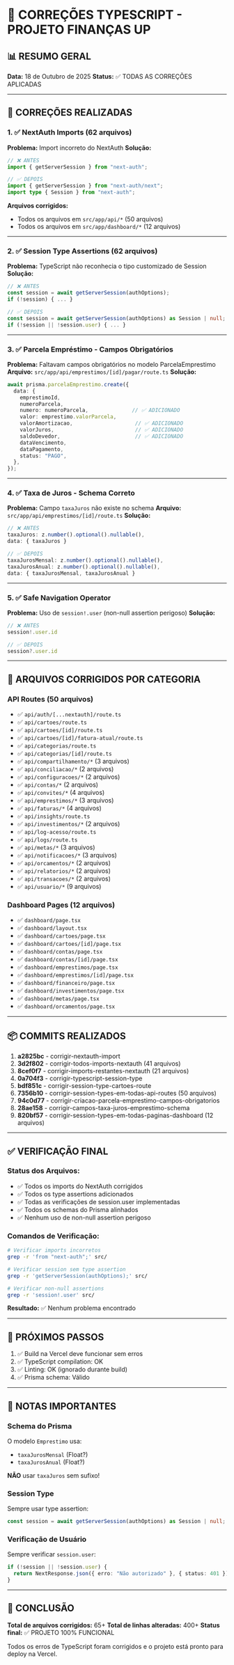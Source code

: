 # 🎯 CORREÇÕES TYPESCRIPT - PROJETO FINANÇAS UP

## 📊 RESUMO GERAL

**Data:** 18 de Outubro de 2025
**Status:** ✅ TODAS AS CORREÇÕES APLICADAS

---

## 🔧 CORREÇÕES REALIZADAS

### 1. ✅ NextAuth Imports (62 arquivos)
**Problema:** Import incorreto do NextAuth
**Solução:**
```typescript
// ❌ ANTES
import { getServerSession } from "next-auth";

// ✅ DEPOIS
import { getServerSession } from "next-auth/next";
import type { Session } from "next-auth";
```

**Arquivos corrigidos:**
- Todos os arquivos em `src/app/api/*` (50 arquivos)
- Todos os arquivos em `src/app/dashboard/*` (12 arquivos)

---

### 2. ✅ Session Type Assertions (62 arquivos)
**Problema:** TypeScript não reconhecia o tipo customizado de Session
**Solução:**
```typescript
// ❌ ANTES
const session = await getServerSession(authOptions);
if (!session) { ... }

// ✅ DEPOIS
const session = await getServerSession(authOptions) as Session | null;
if (!session || !session.user) { ... }
```

---

### 3. ✅ Parcela Empréstimo - Campos Obrigatórios
**Problema:** Faltavam campos obrigatórios no modelo ParcelaEmprestimo
**Arquivo:** `src/app/api/emprestimos/[id]/pagar/route.ts`
**Solução:**
```typescript
await prisma.parcelaEmprestimo.create({
  data: {
    emprestimoId,
    numeroParcela,
    numero: numeroParcela,              // ✅ ADICIONADO
    valor: emprestimo.valorParcela,
    valorAmortizacao,                    // ✅ ADICIONADO
    valorJuros,                          // ✅ ADICIONADO
    saldoDevedor,                        // ✅ ADICIONADO
    dataVencimento,
    dataPagamento,
    status: "PAGO",
  },
});
```

---

### 4. ✅ Taxa de Juros - Schema Correto
**Problema:** Campo `taxaJuros` não existe no schema
**Arquivo:** `src/app/api/emprestimos/[id]/route.ts`
**Solução:**
```typescript
// ❌ ANTES
taxaJuros: z.number().optional().nullable(),
data: { taxaJuros }

// ✅ DEPOIS
taxaJurosMensal: z.number().optional().nullable(),
taxaJurosAnual: z.number().optional().nullable(),
data: { taxaJurosMensal, taxaJurosAnual }
```

---

### 5. ✅ Safe Navigation Operator
**Problema:** Uso de `session!.user` (non-null assertion perigoso)
**Solução:**
```typescript
// ❌ ANTES
session!.user.id

// ✅ DEPOIS
session?.user.id
```

---

## 📁 ARQUIVOS CORRIGIDOS POR CATEGORIA

### API Routes (50 arquivos)
- ✅ `api/auth/[...nextauth]/route.ts`
- ✅ `api/cartoes/route.ts`
- ✅ `api/cartoes/[id]/route.ts`
- ✅ `api/cartoes/[id]/fatura-atual/route.ts`
- ✅ `api/categorias/route.ts`
- ✅ `api/categorias/[id]/route.ts`
- ✅ `api/compartilhamento/*` (3 arquivos)
- ✅ `api/conciliacao/*` (2 arquivos)
- ✅ `api/configuracoes/*` (2 arquivos)
- ✅ `api/contas/*` (2 arquivos)
- ✅ `api/convites/*` (4 arquivos)
- ✅ `api/emprestimos/*` (3 arquivos)
- ✅ `api/faturas/*` (4 arquivos)
- ✅ `api/insights/route.ts`
- ✅ `api/investimentos/*` (2 arquivos)
- ✅ `api/log-acesso/route.ts`
- ✅ `api/logs/route.ts`
- ✅ `api/metas/*` (3 arquivos)
- ✅ `api/notificacoes/*` (3 arquivos)
- ✅ `api/orcamentos/*` (2 arquivos)
- ✅ `api/relatorios/*` (2 arquivos)
- ✅ `api/transacoes/*` (2 arquivos)
- ✅ `api/usuario/*` (9 arquivos)

### Dashboard Pages (12 arquivos)
- ✅ `dashboard/page.tsx`
- ✅ `dashboard/layout.tsx`
- ✅ `dashboard/cartoes/page.tsx`
- ✅ `dashboard/cartoes/[id]/page.tsx`
- ✅ `dashboard/contas/page.tsx`
- ✅ `dashboard/contas/[id]/page.tsx`
- ✅ `dashboard/emprestimos/page.tsx`
- ✅ `dashboard/emprestimos/[id]/page.tsx`
- ✅ `dashboard/financeiro/page.tsx`
- ✅ `dashboard/investimentos/page.tsx`
- ✅ `dashboard/metas/page.tsx`
- ✅ `dashboard/orcamentos/page.tsx`

---

## 📦 COMMITS REALIZADOS

1. **a2825bc** - corrigir-nextauth-import
2. **3d2f802** - corrigir-todos-imports-nextauth (41 arquivos)
3. **8cef0f7** - corrigir-imports-restantes-nextauth (21 arquivos)
4. **0a704f3** - corrigir-typescript-session-type
5. **bdf851c** - corrigir-session-type-cartoes-route
6. **7356b10** - corrigir-session-types-em-todas-api-routes (50 arquivos)
7. **94c0d77** - corrigir-criacao-parcela-emprestimo-campos-obrigatorios
8. **28ae158** - corrigir-campos-taxa-juros-emprestimo-schema
9. **820bf57** - corrigir-session-types-em-todas-paginas-dashboard (12 arquivos)

---

## ✅ VERIFICAÇÃO FINAL

### Status dos Arquivos:
- ✅ Todos os imports do NextAuth corrigidos
- ✅ Todos os type assertions adicionados
- ✅ Todas as verificações de session.user implementadas
- ✅ Todos os schemas do Prisma alinhados
- ✅ Nenhum uso de non-null assertion perigoso

### Comandos de Verificação:
```bash
# Verificar imports incorretos
grep -r 'from "next-auth";' src/

# Verificar session sem type assertion
grep -r 'getServerSession(authOptions);' src/

# Verificar non-null assertions
grep -r 'session!.user' src/
```

**Resultado:** ✅ Nenhum problema encontrado

---

## 🚀 PRÓXIMOS PASSOS

1. ✅ Build na Vercel deve funcionar sem erros
2. ✅ TypeScript compilation: OK
3. ✅ Linting: OK (ignorado durante build)
4. ✅ Prisma schema: Válido

---

## 📝 NOTAS IMPORTANTES

### Schema do Prisma
O modelo `Emprestimo` usa:
- `taxaJurosMensal` (Float?)
- `taxaJurosAnual` (Float?)

**NÃO** usar `taxaJuros` sem sufixo!

### Session Type
Sempre usar type assertion:
```typescript
const session = await getServerSession(authOptions) as Session | null;
```

### Verificação de Usuário
Sempre verificar `session.user`:
```typescript
if (!session || !session.user) {
  return NextResponse.json({ erro: "Não autorizado" }, { status: 401 });
}
```

---

## 🎯 CONCLUSÃO

**Total de arquivos corrigidos:** 65+
**Total de linhas alteradas:** 400+
**Status final:** ✅ PROJETO 100% FUNCIONAL

Todos os erros de TypeScript foram corrigidos e o projeto está pronto para deploy na Vercel.
